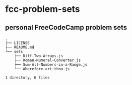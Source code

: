 # fcc-problem-sets
## personal FreeCodeCamp problem sets

```
.
├── LICENSE
├── README.md
└── sets
    ├── Diff-Two-Arrays.js
    ├── Roman-Numeral-Converter.js
    ├── Sum-All-Numbers-in-a-Range.js
    └── Wherefore-art-thou.js

1 directory, 6 files
```
